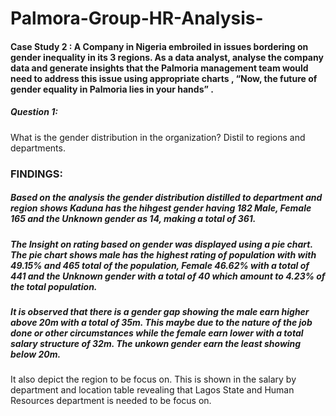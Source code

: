 # Palmora-Group-HR-Analysis-
#### Case Study 2 :  A Company in Nigeria embroiled in issues  bordering on gender inequality in its 3 regions.  As a data analyst, analyse the company data and generate insights that the Palmoria management  team would need to address  this issue  using appropriate charts ,  “Now, the  future of gender equality in Palmoria lies in your hands” .
##### Question 1:
What is the gender distribution in the organization? Distil to regions and departments.
### FINDINGS:
##### Based on the analysis the gender distribution distilled to department and region shows Kaduna has the hihgest gender having 182 Male, Female 165 and the Unknown gender as 14, making a total of 361. 
##### The Insight on rating based on gender was displayed using a pie chart. The pie chart shows male has the highest rating of population with with 49.15% and 465 total of the population, Female 46.62% with a total of 441 and the Unknown gender with a total of 40 which amount to 4.23% of the total population.
##### It is observed that there is a gender gap showing the male earn higher above 20m with a total of 35m. This maybe due to the nature of the job done or other circumstances while the female earn lower with a total salary structure of 32m. The unkown gender earn the least showing below 20m.
It also depict the region to be focus on. This is shown in the salary by department and location table revealing that Lagos State and Human Resources department is needed to be focus on.
